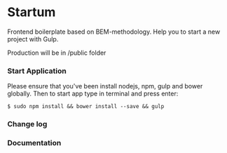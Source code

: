 # Startum

Frontend boilerplate based on BEM-methodology. Help you to start a new project with Gulp.

Production will be in /public folder

### Start Application

Please ensure that you've been install nodejs, npm, gulp and bower globally.
Then to start app type in terminal and press enter:

```
$ sudo npm install && bower install --save && gulp
```

### Change log

### Documentation
